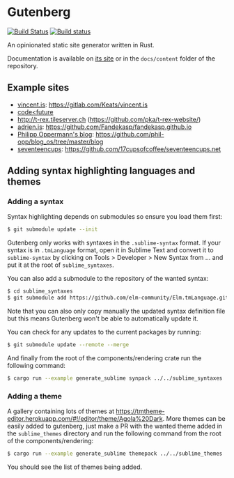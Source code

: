 # Gutenberg
[![Build Status](https://travis-ci.org/Keats/gutenberg.svg?branch=master)](https://travis-ci.org/Keats/gutenberg)
[![Build status](https://ci.appveyor.com/api/projects/status/h4t9r6h5gom839q0/branch/master?svg=true)](https://ci.appveyor.com/project/Keats/gutenberg/branch/master)

An opinionated static site generator written in Rust.

Documentation is available on [its site](https://www.getgutenberg.io/documentation/getting-started/installation/) or
in the `docs/content` folder of the repository.

## Example sites

- [vincent.is](https://vincent.is): https://gitlab.com/Keats/vincent.is
- [code<future](http://www.codelessfuture.com/)
- http://t-rex.tileserver.ch (https://github.com/pka/t-rex-website/)
- [adrien.is](https://adrien.is): https://github.com/Fandekasp/fandekasp.github.io
- [Philipp Oppermann's blog](https://os.phil-opp.com/): https://github.com/phil-opp/blog_os/tree/master/blog
- [seventeencups](https://www.seventeencups.net): https://github.com/17cupsofcoffee/seventeencups.net

## Adding syntax highlighting languages and themes

### Adding a syntax
Syntax highlighting depends on submodules so ensure you load them first:

```bash
$ git submodule update --init 
```

Gutenberg only works with syntaxes in the `.sublime-syntax` format. If your syntax
is in `.tmLanguage` format, open it in Sublime Text and convert it to `sublime-syntax` by clicking on
Tools > Developer > New Syntax from ... and put it at the root of `sublime_syntaxes`.

You can also add a submodule to the repository of the wanted syntax:

```bash
$ cd sublime_syntaxes
$ git submodule add https://github.com/elm-community/Elm.tmLanguage.git
```

Note that you can also only copy manually the updated syntax definition file but this means
Gutenberg won't be able to automatically update it.

You can check for any updates to the current packages by running:

```bash
$ git submodule update --remote --merge
```

And finally from the root of the components/rendering crate run the following command:

```bash
$ cargo run --example generate_sublime synpack ../../sublime_syntaxes ../../sublime_syntaxes/newlines.packdump ../../sublime_syntaxes/nonewlines.packdump
```

### Adding a theme
A gallery containing lots of themes at https://tmtheme-editor.herokuapp.com/#!/editor/theme/Agola%20Dark.
More themes can be easily added to gutenberg, just make a PR with the wanted theme added in the `sublime_themes` directory
and run the following command from the root of the components/rendering:

```bash
$ cargo run --example generate_sublime themepack ../../sublime_themes ../../sublime_themes/all.themedump
```

You should see the list of themes being added.
